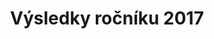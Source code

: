 ---
templateKey: results-page
title: "Výsledky ročníku 2017"
proposition: /Propozice-2017.pdf
year: 2017
races:
  - name: "Závod na 9 km"
    categories:
      - name: "Muži „D“"
        abbr: "MD"
        gender: "male"
        yearFrom: 1900
        yearTo: 1957
      - name: "Muži „C“"
        abbr: "MC"
        gender: "male"
        yearFrom: 1958
        yearTo: 1967
      - name: "Muži „B“"
        abbr: "MB"
        gender: "male"
        yearFrom: 1968
        yearTo: 1977
      - name: "Muži „A“"
        abbr: "MA"
        gender: "male"
        yearFrom: 1978
        yearTo: 1999
      - name: "Ženy „C“"
        abbr: "ZC"
        gender: "female"
        yearFrom: 1900
        yearTo: 1972
      - name: "Ženy „B“"
        abbr: "ZB"
        gender: "female"
        yearFrom: 1973
        yearTo: 1982
      - name: "Ženy „A“"
        abbr: "ZA"
        gender: "female"
        yearFrom: 1983
        yearTo: 1999
    results:
      - category: "MA"
        number: "17"
        name: "Jakub Exner"
        year: "1983"
        club: "Pteam"
        time: "00:34:19.000"
      - category: "MA"
        number: "21"
        name: "Martin Mokrý"
        year: "1985"
        club: "RunSport Team"
        time: "00:35:22.000"
      - category: "MA"
        number: "22"
        name: "Tomáš Máca"
        year: "1978"
        club: "MST Jihlava"
        time: "00:35:33.000"
      - category: "MB"
        number: "54"
        name: "Miroslav Mucha"
        year: "1974"
        club: "NHÚ Balinka VM"
        time: "00:36:19.000"
      - category: "MB"
        number: "53"
        name: "Jaromír Mucha"
        year: "1974"
        club: "NHU Balinka VM"
        time: "00:37:16.000"
      - category: "MA"
        number: "49"
        name: "Martin Man"
        year: "1991"
        club: "TJ Spartak Třebíč"
        time: "00:37:30.000"
      - category: "MB"
        number: "41"
        name: "Pavel Večeřa"
        year: "1974"
        club: "FK Fajťák"
        time: "00:38:26.000"
      - category: "MA"
        number: "6"
        name: "Martin Veleba"
        year: "1998"
        club: "RunSport Team"
        time: "00:38:42.000"
      - category: "MB"
        number: "42"
        name: "vita patak"
        year: "1976"
        club: "becaro team"
        time: "00:38:54.000"
      - category: "MC"
        number: "15"
        name: "Milan Procházka"
        year: "1966"
        club: "TJ Spartak Třebíč"
        time: "00:39:12.000"
      - category: "MA"
        number: "39"
        name: "Petr Jeřábek"
        year: "1993"
        club: "VBProcycling"
        time: "00:40:04.000"
      - category: "MB"
        number: "20"
        name: "Michal Koudelík"
        year: "1973"
        club: "(Velké Meziříčí)"
        time: "00:40:05.000"
      - category: "MB"
        number: "40"
        name: "Pavel Sejrek"
        year: "1972"
        club: "FK Fajťák"
        time: "00:40:27.000"
      - category: "MA"
        number: "30"
        name: "Jiří Machát"
        year: "1985"
        club: "(Osová Bítýška)"
        time: "00:40:41.000"
      - category: "MA"
        number: "59"
        name: "Marek Voborný"
        year: "1989"
        club: "Karančo tým"
        time: "00:40:49.000"
      - category: "MB"
        number: "4"
        name: "Petr Širůček"
        year: "1976"
        club: "Dolní Loučky"
        time: "00:41:23.000"
      - category: "MA"
        number: "26"
        name: "Radek Crha"
        year: "1979"
        club: "(Vidonín)"
        time: "00:41:34.000"
      - category: "MB"
        number: "8"
        name: "Jaromír Ambrož"
        year: "1976"
        club: "Cyklosky Vídeň"
        time: "00:41:34.000"
      - category: "MA"
        number: "44"
        name: "Martin Trojan"
        year: "1981"
        club: "(Oslavice)"
        time: "00:41:37.000"
      - category: "MC"
        number: "45"
        name: "Josef Nováček"
        year: "1958"
        club: "SDH Čučice"
        time: "00:41:43.000"
      - category: "MB"
        number: "24"
        name: "Pavel Kuraň"
        year: "1971"
        club: "(Náměšť nad Oslavou)"
        time: "00:41:56.000"
      - category: "MA"
        number: "57"
        name: "Smutný Jiří"
        year: "1999"
        club: "(Velká Bíteš)"
        time: "00:42:14.000"
      - category: "MA"
        number: "16"
        name: "Michal Blaha"
        year: "1985"
        club: "BT Velká Bíteš"
        time: "00:42:30.000"
      - category: "MB"
        number: "27"
        name: "Tomáš Glovacz"
        year: "1976"
        club: "Spartak Třebíč"
        time: "00:42:41.000"
      - category: "MA"
        number: "66"
        name: "Zbyněk Koukola"
        year: "1987"
        club: "(Heřmanov)"
        time: "00:42:45.000"
      - category: "MB"
        number: "55"
        name: "Milan Strádal"
        year: "1974"
        club: "NHÚ Balinka"
        time: "00:43:00.000"
      - category: "ZB"
        number: "56"
        name: "Michaela Tuháčková"
        year: "1974"
        club: "(Velká Bíteš)"
        time: "00:43:34.000"
      - category: "MD"
        number: "67"
        name: "Pavel Klusáček"
        year: "1956"
        club: "Rokytnice nad Rokytnou"
        time: "00:44:37.000"
      - category: "ZB"
        number: "14"
        name: "Vendula Kaldová"
        year: "1974"
        club: "TJ Spartak Třebíč"
        time: "00:44:40.000"
      - category: "ZB"
        number: "28"
        name: "Lucie Novotná"
        year: "1975"
        club: "(Veverské Knínice)"
        time: "00:44:54.000"
      - category: "MA"
        number: "19"
        name: "Roman Karmazín"
        year: "1979"
        club: "-"
        time: "00:45:19.000"
      - category: "ZA"
        number: "5"
        name: "Martina Širůčková"
        year: "1983"
        club: "Dolní Loučky"
        time: "00:45:51.000"
      - category: "MA"
        number: "47"
        name: "Jiří Dlouhý"
        year: "1983"
        club: "(Dobrá Voda)"
        time: "00:45:54.000"
      - category: "MA"
        number: "32"
        name: "Pavel Ošmera"
        year: "1989"
        club: "(Osová Bítýška)"
        time: "00:46:10.000"
      - category: "MB"
        number: "71"
        name: "Jiří Vrzal"
        year: "1975"
        club: "(Velká Bíteš)"
        time: "00:46:18.000"
      - category: "MA"
        number: "63"
        name: "Matěj Polách"
        year: "1989"
        club: "Vlkovská chasa"
        time: "00:46:24.000"
      - category: "MA"
        number: "46"
        name: "Pavel Částek"
        year: "1981"
        club: "ENVIRO"
        time: "00:46:48.000"
      - category: "MA"
        number: "3"
        name: "Martin Tomek"
        year: "1989"
        club: "-"
        time: "00:47:06.000"
      - category: "MA"
        number: "38"
        name: "Antonín Koukola"
        year: "1985"
        club: "Běžecký klub České spořitelny"
        time: "00:47:07.000"
      - category: "MA"
        number: "12"
        name: "Luděk Fišer"
        year: "1984"
        club: "-"
        time: "00:47:35.000"
      - category: "MA"
        number: "69"
        name: "Miloš Minařík"
        year: "1985"
        club: "(Velká Bíteš)"
        time: "00:47:46.000"
      - category: "MC"
        number: "23"
        name: "Stanislav Kříbala"
        year: "1963"
        club: "0"
        time: "00:47:49.000"
      - category: "MA"
        number: "50"
        name: "Michal Abeska"
        year: "1983"
        club: "(Velké Meziříčí)"
        time: "00:48:13.000"
      - category: "ZA"
        number: "58"
        name: "Jana Jeřábková"
        year: "1998"
        club: "Karančo tým"
        time: "00:48:14.000"
      - category: "MC"
        number: "34"
        name: "Miroslav Fabrik"
        year: "1959"
        club: "Bystrc"
        time: "00:48:18.000"
      - category: "ZC"
        number: "25"
        name: "Nikola Kuráňová"
        year: "1972"
        club: "(Náměšť nad Oslavou)"
        time: "00:48:28.000"
      - category: "MC"
        number: "7"
        name: "Zdenek Petřek"
        year: "1958"
        club: "SOKOL Bohuňovice"
        time: "00:48:32.000"
      - category: "ZA"
        number: "43"
        name: "Petra Neklapilová"
        year: "1995"
        club: "Za světový mír"
        time: "00:48:44.000"
      - category: "ZA"
        number: "33"
        name: "Tereza Machátová"
        year: "1992"
        club: "(Osová Bítýška)"
        time: "00:49:39.000"
      - category: "MA"
        number: "72"
        name: "Jakub Kohout"
        year: "1983"
        club: "SCVM"
        time: "00:50:15.000"
      - category: "ZC"
        number: "29"
        name: "Jana Smrčková"
        year: "1964"
        club: "RSFK"
        time: "00:50:24.000"
      - category: "MD"
        number: "10"
        name: "Martin Novák"
        year: "1951"
        club: "-"
        time: "00:50:33.000"
      - category: "ZB"
        number: "48"
        name: "Zuzana McBain"
        year: "1980"
        club: "Atletic Třebíč"
        time: "00:50:43.000"
      - category: "MA"
        number: "18"
        name: "Tomáš Karmazín"
        year: "1985"
        club: "-"
        time: "00:51:09.000"
      - category: "MA"
        number: "64"
        name: "Martin Bičan"
        year: "1988"
        club: "Vlkovská chasa"
        time: "00:51:30.000"
      - category: "MA"
        number: "31"
        name: "Tomáš Brom"
        year: "1982"
        club: "(Brno)"
        time: "00:52:12.000"
      - category: "ZA"
        number: "62"
        name: "Jana Rambousková"
        year: "1994"
        club: "Vlkovská chasa"
        time: "00:52:27.000"
      - category: "MD"
        number: "13"
        name: "Zdeněk Bouček"
        year: "1956"
        club: "-"
        time: "00:52:39.000"
      - category: "ZB"
        number: "36"
        name: "Iva Šťastná"
        year: "1980"
        club: "(Tišnov)"
        time: "00:53:10.000"
      - category: "ZC"
        number: "35"
        name: "Blanka Fabriková"
        year: "1960"
        club: "Bystrc"
        time: "00:54:07.000"
      - category: "ZA"
        number: "68"
        name: "Marianna Kušová"
        year: "1988"
        club: "Herbalife Nutrition"
        time: "00:55:08.000"
      - category: "MA"
        number: "51"
        name: "Vojtěch Polách"
        year: "1992"
        club: "Vlkovská chasa"
        time: "00:57:27.000"
      - category: "ZB"
        number: "9"
        name: "Iva Šebková"
        year: "1974"
        club: "(Blansko)"
        time: "00:58:25.000"
      - category: "MB"
        number: "70"
        name: "Steven Harvey"
        year: "1969"
        club: "(Velke Mezirici)"
        time: "01:00:05.000"
      - category: "ZB"
        number: "60"
        name: "Marie Homolová"
        year: "1975"
        club: "Atletic Třebíč"
        time: "01:00:49.000"
      - category: "MD"
        number: "61"
        name: "Arnošt Koreš"
        year: "1950"
        club: "Atletic Třebíč"
        time: "01:00:51.000"
      - category: "MA"
        number: "52"
        name: "Jan Brychta"
        year: "1998"
        club: "(Velká Bíteš)"
        time: "01:16:12.000"
  - name: "Závod na 1100 m"
    categories:
      - name: "Dorostenci"
        abbr: "DM"
        gender: "male"
        yearFrom: 2000
        yearTo: 2004
      - name: "Dorostenky"
        abbr: "DF"
        gender: "female"
        yearFrom: 2000
        yearTo: 2004      
    results:
      - category: "DM"
        number: "223"
        name: "Adam Trojan"
        year: "2004"
        club: "TJ Spartak Třebíč"
        time: "00:03:57.000"
      - category: "DM"
        number: "230"
        name: "František Lokos"
        year: "2001"
        club: "(Křižínkov)"
        time: "00:04:01.000"
      - category: "DF"
        number: "211"
        name: "Tereza Teplá"
        year: "2004"
        club: "TJ Spartak Třebíč"
        time: "00:04:21.000"
      - category: "DM"
        number: "231"
        name: "Tobiáš Janík"
        year: "2004"
        club: "(Velká Bíteš)"
        time: "00:04:33.000"
  - name: "Závod na 500 m"
    categories:
      - name: "Starší žáci"
        abbr: "JM1"
        gender: "male"
        yearFrom: 2005
        yearTo: 2007
      - name: "Mladší žáci"
        abbr: "JM2"
        gender: "male"
        yearFrom: 2008
        yearTo: 2010
      - name: "Starší žákyně"
        abbr: "JF1"
        gender: "female"
        yearFrom: 2005
        yearTo: 2007
      - name: "Mladší žákyně"
        abbr: "JF2"
        gender: "female"
        yearFrom: 2008
        yearTo: 2010
    results:
      - category: "JF1"
        number: "210"
        name: "Simona Teplá"
        year: "2006"
        club: "TJ Spartak Třebíč"
        time: "00:01:40.000"
      - category: "JM1"
        number: "232"
        name: "Jonáš Janík"
        year: "2007"
        club: "(Velká Bíteš)"
        time: "00:01:43.000"
      - category: "JF1"
        number: "216"
        name: "Iveta Chmelíčková"
        year: "2005"
        club: "(Velká Bíteš)"
        time: "00:01:44.000"
      - category: "JM1"
        number: "214"
        name: "Adam Fila"
        year: "2005"
        club: "TJ Spartak Třebíč"
        time: "00:01:45.000"
      - category: "JF1"
        number: "224"
        name: "Kateřina Šebková"
        year: "2005"
        club: "ASK Blansko"
        time: "00:01:50.000"
      - category: "JM1"
        number: "239"
        name: "Jiří Vrzal"
        year: "2005"
        club: "Velká Bíteš"
        time: "00:01:53.000"
      - category: "JM1"
        number: "202"
        name: "Stanislav Toufar"
        year: "2005"
        club: "Spartak Třebíč"
        time: "00:01:54.000"
      - category: "JM2"
        number: "226"
        name: "Vojtěch Lachman"
        year: "2009"
        club: "Dolní Loučky"
        time: "00:01:58.000"
      - category: "JM2"
        number: "225"
        name: "Jakub Kristýnek"
        year: "2008"
        club: "Dolní Loučky"
        time: "00:02:04.000"
      - category: "JM2"
        number: "209"
        name: "Kuba Dočkal"
        year: "2008"
        club: "(Velká Bíteš)"
        time: "00:02:04.000"
      - category: "JF2"
        number: "201"
        name: "Kristýna Toufarová"
        year: "2008"
        club: "Spartak Třebíč"
        time: "00:02:04.000"
      - category: "JF1"
        number: "219"
        name: "Barbora Tomková"
        year: "2007"
        club: "(Velká Bíteš)"
        time: "00:02:06.000"
      - category: "JF2"
        number: "215"
        name: "Jůlie Filová"
        year: "2008"
        club: "TJ Spartak Třebíč"
        time: "00:02:11.000"
      - category: "JF2"
        number: "212"
        name: "Tereza Dočkalová"
        year: "2008"
        club: "(Velká Bíteš)"
        time: "00:02:16.000"
      - category: "JF1"
        number: "213"
        name: "Veronika Dočkalová"
        year: "2005"
        club: "(Velká Bíteš)"
        time: "00:02:17.000"
      - category: "JM2"
        number: "227"
        name: "Marek Pallotti"
        year: "2009"
        club: "Řím (Itálie)"
        time: "00:02:17.000"
      - category: "JM2"
        number: "229"
        name: "Šimon Rosecký"
        year: "2010"
        club: "(Nové sady)"
        time: "00:02:24.000"
      - category: "JF2"
        number: "208"
        name: "Nela Pražáková"
        year: "2008"
        club: "(Velká Bíteš)"
        time: "00:02:24.000"
      - category: "JF2"
        number: "220"
        name: "Ana-Marie Malcová"
        year: "2010"
        club: "(Velká Bíteš)"
        time: "00:02:27.000"
      - category: "JM2"
        number: "207"
        name: "Ondřej Valach"
        year: "2010"
        club: "(Velká Bíteš)"
        time: "00:02:34.000"
      - category: "JF1"
        number: "206"
        name: "Eliška Kujalová"
        year: "2007"
        club: "(Velká Bíteš)"
        time: "00:02:35.000"
---